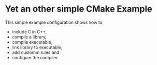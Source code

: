 # Yet an other simple CMake Example
This simple example configuration shows how to
* include C in C++,
* compile a library,
* compile executable,
* link library to executable,
* add customm rules and
* configure the compiler.
